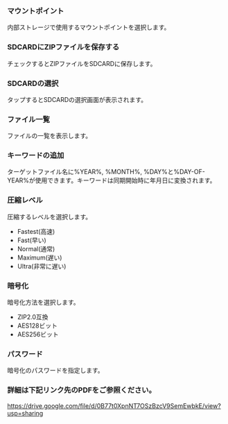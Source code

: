 ### マウントポイント  
内部ストレージで使用するマウントポイントを選択します。 

### SDCARDにZIPファイルを保存する  
チェックするとZIPファイルをSDCARDに保存します。

### SDCARDの選択  
タップするとSDCARDの選択画面が表示されます。

### ファイル一覧  
ファイルの一覧を表示します。

### キーワードの追加  
ターゲットファイル名に%YEAR%, %MONTH%, %DAY%と%DAY-OF-YEAR%が使用できます。キーワードは同期開始時に年月日に変換されます。

### 圧縮レベル  
圧縮するレベルを選択します。  
- Fastest(高速)  
- Fast(早い)
- Normal(通常)
- Maximum(遅い)
- Ultra(非常に遅い)

### 暗号化  
暗号化方法を選択します。  
- ZIP2.0互換  
- AES128ビット  
- AES256ビット

### パスワード  
暗号化のパスワードを指定します。

### 詳細は下記リンク先のPDFをご参照ください。  
https://drive.google.com/file/d/0B77t0XpnNT7OSzBzcV9SemEwbkE/view?usp=sharing

 